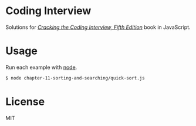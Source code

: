 # Coding Interview

Solutions for *[Cracking the Coding Interview, Fifth Edition](http://www.careercup.com/book)* book in JavaScript.

# Usage

Run each example with [node](https://nodejs.org/).

```bash
$ node chapter-11-sorting-and-searching/quick-sort.js
```

# License

MIT
